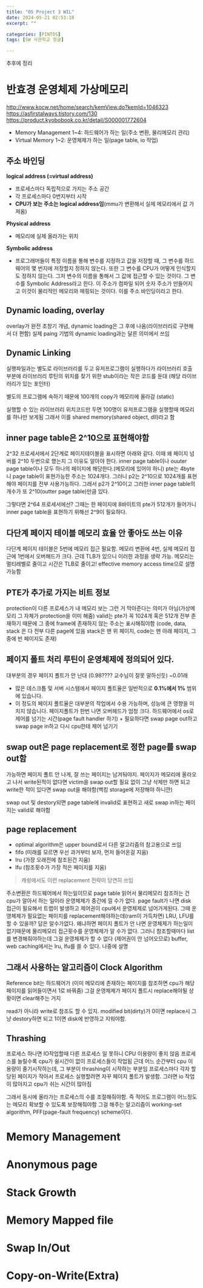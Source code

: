 ```yaml
---
title: "OS Project 3 WIL"
date: 2024-05-21 02:53:18
excerpt: ""

categories: [PINTOS]
tags: [SW 사관학교 정글]

---
```


추후에 정리
# 반효경 운영체제 가상메모리
http://www.kocw.net/home/search/kemView.do?kemId=1046323
https://asfirstalways.tistory.com/130
https://product.kyobobook.co.kr/detail/S000001772604
- Memory Management 1~4: 하드웨어가 하는 일(주소 변환, 물리메모리 관리)
- Virtual Memory 1~2: 운영체제가 하는 일(page table, io 작업)


## 주소 바인딩
**logical address (=virtual address)**
- 프로세스마다 독립적으로 가지는 주소 공간
- 각 프로세스마다 0번지부터 시작
- **CPU가 보는 주소는 logical address임**(mmu가 변환해서 실제 메모리에서 값 가져옴)

**Physical address**
- 메모리에 실제 올라가는 위치

**Symbolic address**
- 프로그래머들이 특정 이름을 통해 변수를 지정하고 값을 저장할 때, 그 변수를 하드웨어의 몇 번지에 저장할지 정하지 않는다. 또한 그 변수를 CPU가 어떻게  인식할지도 정하지 않는다. 그저 변수의 이름을 통해서 그 값에 접근할 수 있는 것이다. 그 변수를 Symbolic Address라고 한다. 이 주소가 컴파일 되어 숫자 주소가 만들어지고 이것이 물리적인 메모리와 매핑되는 것이다. 이를 주소 바인딩이라고 한다.

## Dynamic loading, overlay
overlay가 완전 초창기 개념,
dynamic loading은 그 후에 나옴(라이브러리로 구현해서 더 편함)
실제 paing 기법의 dynamic loading과는 달른 의미에서 쓰임

## Dynamic Linking
실행파일과는 별도로 라이브러리를 두고 유저프로그램이 실행하다가 라이브러리 호출 부분에 라이브러리 루틴의 위치를 찾기 위한 stub이라는 작은 코드를 둔대 (해당 라이브러리가 있는 포인터)

별도의 프로그램에 속하기 때문에 100개의 copy가 메모리에 올라감 (static)

실행할 수 있는 라이브러리 위치코드만 두면 100명이 유저프로그램을 실행할때 메모리를 하나만 보게됨 그래서 이를 shared memory(shared object, dll)라고 함

## inner page table은 2^10으로 표현해야함
2^32 프로세서에서 2단계로 페이지테이블을 표시하면 아래와 같다.
이때 왜 페이지 넘버를 2^10 두번으로 했는지 그 이유도 알아야 한다.
inner page table이나 ouuter page table이나 모두 하나의 페이지에 해당한다.(메모리에 있어야 하니) 
pte는 4byte니 page table이 표현가능한 주소는 1024개다.
그러니 p2는 2^10으로 1024개를 표현해야 페이지를 전부 사용가능하다. 그래서 p2가 2^10이고 그러한 inner page table의 개수가 또 2^10(outter page table)만큼 있다.


그렇다면 2^64 프로세서에선?
그때는 한 페이지에 8바이트의 pte가 512개가 들어가니 inner page table을 표현하기 위해선 2^9이 필요하다.

## 다단계 페이지 테이블 메모리 효율 안 좋아도 쓰는 이유
다단계 페이지 테이블은 5번에 메모리 접근 필요함. 메모리 변환에 4번, 실제 메모리 접근에 1번에서 오버해드가 크다. 근데 TLB가 있으니 이러한 과정을 생략 가능. 메모리는 멀티레벨로 줄이고 시간은 TLB로 줄이고!
effective memory access time으로 설명 가능함

## PTE가 추가로 가지는 비트 정보
protection이 다른 프로세스가 내 메모리 보는 그런 거 막아준다는 의미가 아님(가상메모리 그 자체가 protection을 이미 해줌)
valid는 pte가 꼭 1024개 혹은 512개 전부 존재하기 때문에 그 중에 frame에 존재하지 않는 주소는 표시해줘야함 (code, data, stack 은 다 전부 다른 page에 있음 stack은 맨 위 페이지, code는 맨 아래 페이지, 그중에 빈 페이지도 존재)

## 페이지 폴트 처리 루틴이 운영체제에 정의되어 있다.
대부분의 경우 페이지 폴트가 안 난대 (0.98???? 교수님이 잘못 말하신듯) ~0.01래
- 많은 데스크톱 및 서버 시스템에서 페이지 폴트율은 일반적으로 **0.1%에서 1%** 범위에 있습니다.
- 이 정도의 페이지 폴트율은 대부분의 작업에서 수용 가능하며, 성능에 큰 영향을 미치지 않습니다.
페이지폴트가 한번 나면 오버헤드가 엄청 크다.
하드웨어에서 os로 제어를 넘기는 시간(page fault handler 하기) + 필요하다면 swap page out하고 swap page in하고 다시 cpu한테 제어 넘기기

## swap out은 page replacement로 정한 page를 swap out함
가능하면 페이지 폴트 안 나게, 잘 쓰는 페이지는 남겨둬야지.
페이지가 메모리에 올라오고 나서 write된적이 없다면 victim을 swap out할 필요 없이 그냥 삭제만 하면 되고 write한 적이 있다면 swap out을 해야함(백킹 storage에 저장해야 하니깐)

swap out 및 destory되면 page table에 invalid로 표현하고 새로 swap in하는 페이지는 valid로 해야함

## page replacement
- optimal algorithm은 upper bound로서 다른 알고리즘의 참고용으로 쓰임
- fifo (미래를 모르면 우선 과거부터 보자, 먼저 들어온걸 지움)
- lru (가장 오래전에 참조된건 지움)
- lfu (참조횟수가 가장 적은 페이지를 지움)

> 캐슁에서도 이런 replacement 전략이 당연히 쓰임

주소변환은 하드웨어에서 하는일이므로 page table 읽어서 물리메모리 참조하는 건 cpu가 알아서 하는 일이라 운영체제가 중간에 낄 수가 없다.
page fault가 나면 disk 접근이 필요해서 트랩이 발생하고 제어권이 cpu에서 운영체제로 넘어가게된다. 그때 운영체제가 필요없는 페이지를 replacement해야하는데(ram이 가득차면) LRU, LFU를 할 수 있을까?
답은 알수가없다. 왜냐하면 페이지 폴트가 안 나면 운영체제가 하는일이 없기때문에 물리메모리 접근횟수를 운영체제가 알 수가 없다.
그러니 참조할때마다 list를 변경해줘야하는데 그걸 운영체제가 할 수 없다 (제어권이 안 넘어오므로) 
buffer, web caching에서는 lru, lfu를 쓸 수 있다. 나중에 설명

## 그래서 사용하는 알고리즘이 Clock Algorithm
Reference bit는 하드웨어가  (이미 메모리에 존재하는 페이지를 참조하면 cpu가 해당 페이지를 읽어들이면서 1로 바꿔줌) 그걸 운영체제가 페이지 폴트시 replace해야될 상황이면 clear해주는 거지

read가 아니라 write로 참조도 할 수 있지. modified bit(dirty)가 0이면 replace시 그냥 destory하면 되고 1이면 disk에 반영하고 지워야함.

## Thrashing
프로세스 하나면 IO작업할때 다른 프로세스 일 못하니 CPU 이용량이 좋지 않음
프로세스를 늘릴수록 cpu가 쉴시간이 없이 프로세스들이 작업됨
근데 어느 순간부터 cpu 이용량이 줄기시작하는데, 그 부분이 thrashing이 시작하는 부분임
프로세스마다 각자 할당된 페이지가 작아서 프로세스 실행할려면 자꾸 페이지 폴트가 발생함.
그러면 io 작업이 많아지고 cpu가 쉬는 시간이 많아짐

그래서 동시에 올라가는 프로세스의 수를 조절해줘야함. 즉 적어도 프로그램이 어느정도는 메모리 확보할 수 있도록 보장해줘야함 그걸 해주는 알고리즘이 working-set algorithm, PFF(page-fault frequency) scheme이다.


# Memory Management
# Anonymous page
# Stack Growth
# Memory Mapped file
# Swap In/Out
# Copy-on-Write(Extra)
